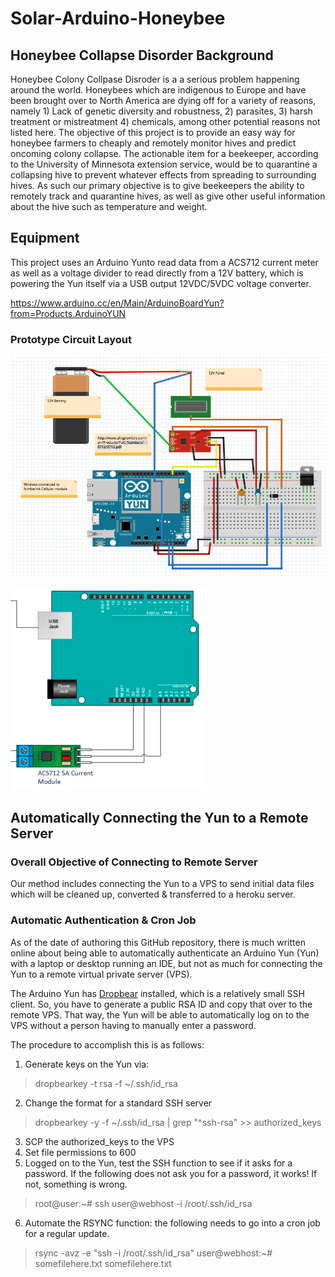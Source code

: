 # Solar-Arduino-Honeybee

## Honeybee Collapse Disorder Background

Honeybee Colony Collpase Disroder is a a serious problem happening around the world. Honeybees which are indigenous to Europe and have been brought over to North America are dying off for a variety of reasons, namely 1) Lack of genetic diversity and robustness, 2) parasites, 3) harsh treatment or mistreatment 4) chemicals, among other potential reasons not listed here. The objective of this project is to provide an easy way for honeybee farmers to cheaply and remotely monitor hives and predict oncoming colony collapse. The actionable item for a beekeeper, according to the University of Minnesota extension service, would be to quarantine a collapsing hive to prevent whatever effects from spreading to surrounding hives. As such our primary objective is to give beekeepers the ability to remotely track and quarantine hives, as well as give other useful information about the hive such as temperature and weight.

## Equipment

This project uses an Arduino Yunto read data from a ACS712 current meter as well as a voltage divider to read directly from a 12V battery, which is powering the Yun itself via a USB output 12VDC/5VDC voltage converter.

https://www.arduino.cc/en/Main/ArduinoBoardYun?from=Products.ArduinoYUN

### Prototype Circuit Layout

![Honeybee Solar Circuit Layout](https://github.com/pwdel/Solar-Arduino-Honeybee/blob/master/Presentation/Arduino%20Circuit%20Layout.png)


![ACS712 Illustration](https://github.com/pwdel/Solar-Arduino-Honeybee/blob/master/Presentation/ACS712-Illustration.png)


## Automatically Connecting the Yun to a Remote Server

### Overall Objective of Connecting to Remote Server

Our method includes connecting the Yun to a VPS to send initial data files which will be cleaned up, converted & transferred to a heroku server.

### Automatic Authentication & Cron Job

As of the date of authoring this GitHub repository, there is much written online about being able to automatically authenticate an Arduino Yun (Yun) with a laptop or desktop running an IDE, but not as much for connecting the Yun to a remote virtual private server (VPS).

The Arduino Yun has [Dropbear](https://matt.ucc.asn.au/dropbear/dropbear.html) installed, which is a relatively small SSH client.  So, you have to generate a public RSA ID and copy that over to the remote VPS.  That way, the Yun will be able to automatically log on to the VPS without a person having to manually enter a password.

The procedure to accomplish this is as follows:

1. Generate keys on the Yun via:
> dropbearkey -t rsa -f ~/.ssh/id_rsa 
2. Change the format for a standard SSH server
> dropbearkey -y -f ~/.ssh/id_rsa | grep "^ssh-rsa" >> authorized_keys
3. SCP the authorized_keys to the VPS
4. Set file permissions to 600
5. Logged on to the Yun, test the SSH function to see if it asks for a password.  If the following does not ask you for a password, it works!  If not, something is wrong.
> root@user:~#  ssh user@webhost -i /root/.ssh/id_rsa
6. Automate the RSYNC function: the following needs to go into a cron job for a regular update.
> rsync -avz -e "ssh -i /root/.ssh/id_rsa" 
> user@webhost:~# somefilehere.txt somefilehere.txt





